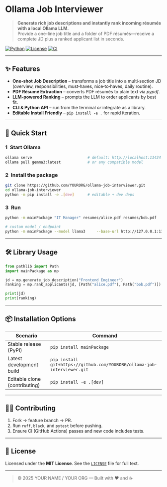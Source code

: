 # Ollama Job Interviewer

> **Generate rich job descriptions and instantly rank incoming résumés with a local Ollama LLM.**  
> Provide a one-line job title and a folder of PDF résumés—receive a complete JD plus a ranked applicant list in seconds.

[![Python](https://img.shields.io/badge/python-3.9%20%E2%80%93%203.13-blue?logo=python)](https://www.python.org/)
[![License](https://img.shields.io/github/license/YOURORG/ollama-job-interviewer)](#license)
[![CI](https://github.com/YOURORG/ollama-job-interviewer/actions/workflows/ci.yml/badge.svg)](https://github.com/YOURORG/ollama-job-interviewer/actions)

---

## ✨ Features

- **One‑shot Job Description** – transforms a job title into a multi‑section JD (overview, responsibilities, must‑haves, nice‑to‑haves, daily routine).  
- **PDF Résumé Extraction** – converts PDF résumés to plain text via *pypdf*.  
- **LLM‑powered Ranking** – prompts the LLM to order applicants by best fit.  
- **CLI & Python API** – run from the terminal *or* integrate as a library.  
- **Editable Install Friendly** – `pip install -e .` for rapid iteration.

---

## 🚀 Quick Start

### 1 Start Ollama

```bash
ollama serve                         # default: http://localhost:11434
ollama pull gemma3:latest            # or any compatible model
```

### 2 Install the package

```bash
git clone https://github.com/YOURORG/ollama-job-interviewer.git
cd ollama-job-interviewer
python -m pip install -e .[dev]      # editable + dev deps
```

### 3 Run

```bash
python -m mainPackage "IT Manager" resumes/alice.pdf resumes/bob.pdf

# custom model / endpoint
python -m mainPackage --model llama3     --base-url http://127.0.0.1:11434     "Data Analyst" resumes/*.pdf
```

---

## 🛠 Library Usage

```python
from pathlib import Path
import mainPackage as mp

jd = mp.generate_job_description("Frontend Engineer")
ranking = mp.rank_applicants(jd, [Path("alice.pdf"), Path("bob.pdf")])

print(jd)
print(ranking)
```

---

## 📦 Installation Options

| Scenario | Command |
|----------|---------|
| Stable release (PyPI) | `pip install mainPackage` |
| Latest development build | `pip install git+https://github.com/YOURORG/ollama-job-interviewer.git` |
| Editable clone (contributing) | `pip install -e .[dev]` |

---

## 🧑‍💻 Contributing

1. Fork → feature branch → PR.  
2. Run `ruff`, `black`, and `pytest` before pushing.  
3. Ensure CI (GitHub Actions) passes and new code includes tests.

---

## 📄 License

Licensed under the **MIT License**. See the [`LICENSE`](LICENSE) file for full text.

---

> © 2025 YOUR NAME / YOUR ORG — Built with ❤️ and ☕
